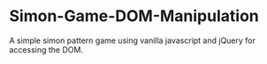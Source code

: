 # Simon-Game-DOM-Manipulation
A simple simon pattern game using vanilla javascript and jQuery for accessing the DOM.
